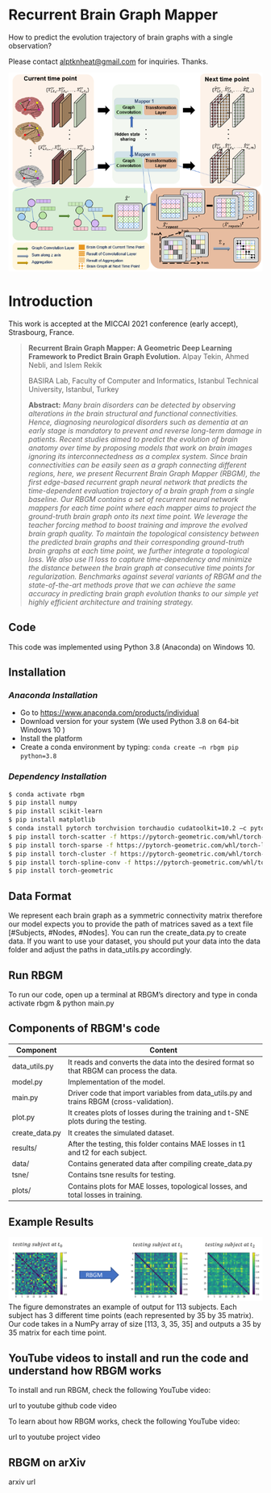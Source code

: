 # Recurrent Brain Graph Mapper
How to predict the evolution trajectory of brain graphs with a single observation?
 
Please contact alptknheat@gmail.com for inquiries. Thanks.

![RBGM pipeline](figure_1.png)

# Introduction
This work is accepted at the MICCAI 2021 conference (early accept), Strasbourg, France.
> **Recurrent Brain Graph Mapper: A Geometric Deep Learning Framework to Predict Brain Graph Evolution.**
> Alpay Tekin, Ahmed Nebli, and Islem Rekik
> 
> BASIRA Lab, Faculty of Computer and Informatics, Istanbul Technical University, Istanbul, Turkey
> 
> **Abstract:** *Many brain disorders can be detected by observing alterations in the brain structural and functional connectivities. 
Hence, diagnosing neurological disorders such as dementia at an early stage is mandatory to prevent and reverse long-term damage in patients. 
Recent studies aimed to predict the evolution of brain anatomy over time by proposing models that work on brain images ignoring its interconnectedness as a complex system. Since brain connectivities can be easily seen as a graph connecting different regions, here, we present Recurrent Brain Graph Mapper (RBGM), the first edge-based recurrent graph neural network that predicts the time-dependent evaluation trajectory of a brain graph from a single baseline. Our RBGM contains a set of recurrent neural network mappers for each time point where each mapper aims to project the ground-truth brain graph onto its next time point. We leverage the teacher forcing method to boost training and improve the evolved brain graph quality. To maintain the topological consistency between the predicted brain graphs and their corresponding ground-truth brain graphs at each time point, we further integrate a topological loss. We also use l1 loss to capture time-dependency and minimize the distance between the brain graph at consecutive time points for regularization. Benchmarks against several variants of RBGM and the state-of-the-art methods prove that we can achieve the same accuracy in predicting brain graph evolution thanks to our simple yet highly efficient architecture and training strategy.*


## Code
This code was implemented using Python 3.8 (Anaconda) on Windows 10.


## Installation
### *Anaconda Installation*
* Go to  https://www.anaconda.com/products/individual
* Download version for your system (We used Python 3.8  on 64-bit Windows 10 )
* Install the platform
* Create a conda environment by typing:  ```conda create –n rbgm pip python=3.8 ```

### *Dependency Installation*
```sh
$ conda activate rbgm
$ pip install numpy 
$ pip install scikit-learn
$ pip install matplotlib 
$ conda install pytorch torchvision torchaudio cudatoolkit=10.2 –c pytorch 
$ pip install torch-scatter -f https://pytorch-geometric.com/whl/torch-latest+cu102.html
$ pip install torch-sparse -f https://pytorch-geometric.com/whl/torch-latest+cu102.html
$ pip install torch-cluster -f https://pytorch-geometric.com/whl/torch-latest+cu102.html
$ pip install torch-spline-conv -f https://pytorch-geometric.com/whl/torch-latest+cu102.html
$ pip install torch-geometric 
```
## Data Format
We represent each brain graph as a symmetric connectivity matrix therefore our model expects you to provide the path of matrices saved as a text file [#Subjects, #Nodes, #Nodes]. You can run the create_data.py to create data. If you want to use your dataset, 
you should put your data into the data folder and adjust the paths in data_utils.py accordingly.

## Run RBGM
To run our code, open up a terminal at RBGM’s directory and type in conda activate rbgm & python main.py

## Components of RBGM's code
| Component | Content |
| ------ | ------ |
| data_utils.py | It reads and converts the data into the desired format so that RBGM can process the data. |
| model.py | Implementation of the model.|
| main.py | Driver code that import variables from data_utils.py and trains RBGM (cross-validation). |
| plot.py | It creates plots of losses during the training and t-SNE plots during the testing.|
| create_data.py | It creates the simulated dataset. |
| results/ | After the testing, this folder contains MAE losses in t1 and t2 for each subject. |
| data/ | Contains generated data after compiling create_data.py |
| tsne/ | Contains tsne results for testing. |
| plots/ | Contains plots for MAE losses, topological losses, and total losses in training. |

## Example Results 
![Predicted brain graph](output.png)
The figure demonstrates an example of output for 113 subjects. Each subject has 3 different time points 
(each represented by 35 by 35 matrix). Our code takes in a NumPy array of size [113, 3, 35, 35] and outputs a 35 by 35 matrix for each time point.

## YouTube videos to install and run the code and understand how RBGM works

To install and run RBGM, check the following YouTube video: 

url to youtube github code video

To learn about how RBGM works, check the following YouTube video: 

url to youtube project video

## RBGM on arXiv

arxiv url 
 

